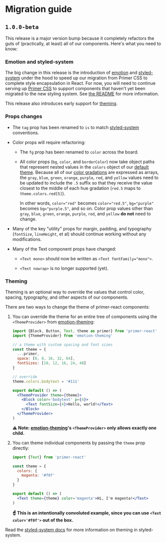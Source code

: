 # Migration guide

## `1.0.0-beta`
This release is a major version bump because it completely refactors the guts of (practically, at least) all of our components. Here's what you need to know:

### Emotion and styled-system
The big change in this release is the introduction of [emotion] and [styled-system] under the hood to speed up our migration from Primer CSS to complete style encapsulation in React. For now, you will need to continue serving up [Primer CSS] to support components that haven't yet been migrated to the new styling system. See [the README](README.md#styling) for more information.

This release also introduces early support for [theming](#theming).

### Props changes
* The `tag` prop has been renamed to `is` to match [styled-system] conventions.

* Color props will require refactoring:

    - The `fg` prop has been renamed to `color` across the board.

    - All color props (`bg`, `color`, and `borderColor`) now take object paths that represent nested values in the `colors` object of our [default theme]. Because all of our [color gradations] are expressed as arrays, the `gray`, `blue`, `green`, `orange`, `purple`, `red`, and `yellow` values need to be updated to include the `.5` suffix so that they receive the value closest to the middle of each hue gradation (`red.5` maps to `theme.colors.red[5]`).
    
        In other words, `color="red"` becomes `color="red.5"`, `bg="purple"` becomes `bg="purple.5"`, and so on. Color prop values other than `gray`, `blue`, `green`, `orange`, `purple`, `red`, and `yellow` **do not** need to change.
    
* Many of the key "utility" props for margin, padding, and typography (`fontSize`, `lineHeight`, et al) should continue working without any modifications.

* Many of the Text component props have changed:

    - `<Text mono>` should now be written as `<Text fontFamily="mono">`.

    - `<Text nowrap>` is no longer supported (yet).

### Theming
Theming is an optional way to override the values that control color, spacing, typography, and other aspects of our components.

There are two ways to change the theme of primer-react components:

1. You can override the theme for an entire tree of components using the `<ThemeProvider>` from [emotion-theming]:

    ```jsx
    import {Block, Button, Text, theme as primer} from 'primer-react'
    import {ThemeProvider} from 'emotion-theming'

    // a theme with custom spacing and font sizes
    const theme = {
      ...primer,
      space: [0, 8, 16, 32, 64],
      fontSizes: [10, 12, 16, 24, 48]
    }
    
    // override
    theme.colors.bodytext = '#111'
    
    export default () => (
      <ThemeProvider theme={theme}>
        <Block color='bodytext' p={4}>
          <Text fontSize={4}>Hello, world!</Text>
        </Block>
      </ThemeProvider>
    )
    ```
    
    **⚠️ Note: [emotion-theming]'s `<ThemeProvider>` only allows exactly one child.**
    
1. You can theme individual components by passing the `theme` prop directly:

    ```jsx
    import {Text} from 'primer-react'
    
    const theme = {
      colors: {
        magenta: '#f0f'
      }
    }
    
    export default () => (
      <Text theme={theme} color='magenta'>Hi, I'm magenta!</Text>
    )
    ```
    
    **☝️ This is an intentionally convoluted example, since you can use `<Text color='#f0f'>` out of the box.**

Read the [styled-system docs](http://jxnblk.com/styled-system/getting-started#theming) for more information on theming in styled-system.

[color gradations]: https://styleguide.github.com/primer/support/color-system/#color-variables
[default theme]: src/theme.js
[emotion]: https://emotion.sh
[emotion-theming]: https://github.com/emotion-js/emotion/tree/master/packages/emotion-theming
[styled-system]: http://jxnblk.com/styled-system/
[themeGet]: http://jxnblk.com/styled-system/api#themeget
[Primer CSS]: https://github.com/primer/primer
